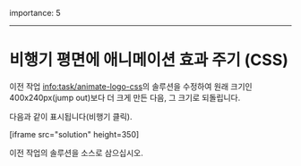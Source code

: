 importance: 5

---

# 비행기 평면에 애니메이션 효과 주기 (CSS)

이전 작업 <info:task/animate-logo-css>의 솔루션을 수정하여 원래 크기인 400x240px(jump out)보다 더 크게 만든 다음, 그 크기로 되돌립니다.

다음과 같이 표시됩니다(비행기 클릭).

[iframe src="solution" height=350]

이전 작업의 솔루션을 소스로 삼으십시오.